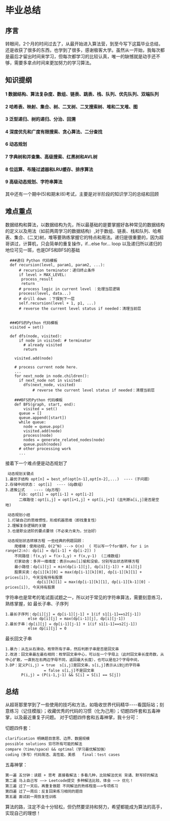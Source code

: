 # 毕业总结
## 序言
转眼间，2个月的时间过去了，从最开始进入算法营，到至今写下这篇毕业总结，还是收获了很多的东西，也学到了很多，感谢极客大学。虽然从一开始，我每次都是最后才留出时间来学习，但每次都学习的比较认真，唯一的缺憾就是动手还不够，需要多拿点时间来更加努力的学习算法。
## 知识提纲
#### 1 数据结构、算法复杂度、数组、链表、跳表、栈、队列、优先队列、双端队列
#### 2 哈希表、映射、集合、树、二叉树、二叉搜索树、堆和二叉堆、图
#### 3 泛型递归、树的递归、分治、回溯
#### 4 深度优先和广度有限搜索、贪心算法、二分查找
#### 6 动态规划
#### 7 字典树和并查集、高级搜索、红黑树和AVL树
#### 8 位运算、布隆过滤器和LRU缓存、排序算法
#### 9 高级动态规划、字符串算法

其中还有一个期中(5)和期末(6)考试，主要是对半阶段的知识学习的总结和回顾

## 难点重点
数据结构和算法，以数据结构为先，所以最基础的是要掌握好各种常见的数据结构的定义以及用法（如前两周学习的数据结构）,对于数组、链表、栈和队列、哈希表、集合、(二叉)树，堆等要熟练掌握它的特点和用法。递归是很重要的，因为超哥讲过，计算机，只会简单的重复操作，if...else  for... loop 以及递归所以递归的地位可见一斑，也是DFS和BFS的基础

      ###递归 Python 代码模板
      def recursion(level, param1, param2, ...): 
          # recursion terminator：递归终止条件
          if level > MAX_LEVEL: 
           process_result 
           return 
          # process logic in current level ：处理当层逻辑
          process(level, data...) 
          # drill down ：下探到下一层
          self.recursion(level + 1, p1, ...) 
          # reverse the current level status if needed：清理当前层
          
          
      ###DFS的Python 代码模板
      visited = set() 

      def dfs(node, visited):
          if node in visited: # terminator
            # already visited 
            return 

        visited.add(node) 

        # process current node here. 
        ...
        for next_node in node.children(): 
          if next_node not in visited: 
            dfs(next_node, visited)
                # reverse the current level status if needed：清理当前层
                 
        ###BFS的Python 代码模板
        def BFS(graph, start, end):
            visited = set()
          queue = [] 
          queue.append([start]) 
          while queue: 
            node = queue.pop() 
            visited.add(node)
            process(node) 
            nodes = generate_related_nodes(node) 
            queue.push(nodes)
          # other processing work 
          ...
          
 接着下一个难点便是动态规划了
 
     动态规划关键点
    1.最优子结构 opt[n] = best_of(opt[n-1],opt[n-2],...)  ----（子问题）
    2.存储中间状态： opt[i]  ----（dp数组）
    3.递推公式    ----（dp方程）
          Fib: opt[i] = opt[i-1] + opt[i-2]
          二维路径：opt[i,j] = opt[i+1,j] + opt[i,j+1] (且判断a[i,j]是否是空地)
      
     动态规划小结
     1.打破自己的思维惯性，形成机器思维（即找重复性）
     2.理解复杂逻辑的关键
     3.也是职业进阶的要点要领（不必亲力亲为，分治好）
          
     动态规划状态转移方程 一些经典的例题回顾：
        爬楼梯：使用动规，O(2^N) ---> O(n)  ( 可以写一个for循环，for i in range(2:n): dp[i] = dp[i-1] + dp[i-2]) )
        不同路径：f(x,y) = f(x-1,y) + f(x,y-1)  (二维数组)
        打家劫舍：多开一维维度：表示nums[i]偷和没偷，分别写出状态转移方程
        最小路径：dp[i][j] = min(dp[i-1][j], dp[i][j-1]) + A[i][j]
        股票买卖：dp[i][k][0] = max(dp[i-1][k][0], dp[i-1][k][1] + prices[i]), 今天没有持有股票
                  dp[i][k][1] = max(dp[i-1][k][1], dp[i-1][k-1][0] - prices[i]), 今天持有股票  
              
字符串也是常考的笔试面试题之一，所以对于常见的字符串算法，需要刻意练习，熟练掌握，如
最长子串、子序列

    1.最长子序列：dp[i][j] = dp[i-1][j-1] + 1(if s1[i-1]==s2[j-1])
              else dp[i][j] = max(dp[i-1][j], dp[i][j-1])
    2.最长子串：dp[i][j] = dp[i-1][j-1] + 1(if s1[i-1]==s2[j-1])
              else dp[i][j] = 0
最长回文子串

    1.暴力：从左从右滑动，枚举所有子串，然后判断子串是否是回文串
    2.改进：回文串最左最右相同：枚举回文串中心，可以在一个字母上（此时回文串长度奇数，从中心扩散，一直到左右两边字母不同，返回最大长度），也可以是在2个字母中间，
    3.DP：定义P(i,j) = true  s[i,j]是回文串，s[i,j]表示从i到j的字符串
                     = false s[i,j]不是回文串
           P(i,j) = (P(i-1,j-1) && S[i] = S[i] == S[j])
       
       
 ## 总结
 从超哥那里学到了一些使用的技巧和方法，如吸收世界代码精华----看国际站；刻意练习（记住模版）；收藏优秀的代码的习惯（化为己用）；切题四件套和五毒神掌，以及最近重复子问题。
 对于切题四件套和五毒神掌，我十分可：

切题四件套：

    clarification 明确题⽬意思、边界、数据规模
    possible solutions 穷尽所有可能的解法
    compare（time/space）&& optimal（学习最优解加强）
    coding（多写）代码简洁、⾼性能、美感   final：test cases

五毒神掌：

    第一遍 五分钟：读题 + 思考 直接看解法：多看几种，比较解法优劣 背诵、默写好的解法 
    第二遍 马上自己写 ——> Leetcode提交 多种解法比较、体会 ——> 优化！ 
    第三遍 过了一天后，再重复做题 不同解法的熟练程度——>专项练习 
    第四遍 过了一周后：反复回来练习相同的题目 
    第五遍 面试前一周恢复性训练

算法的路，注定不会十分轻松，但仍然要坚持和努力，希望都能成为算法的高手，实现自己的理想！
  
